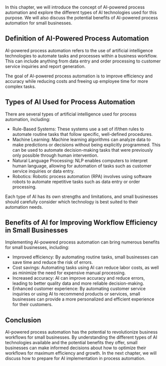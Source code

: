 
In this chapter, we will introduce the concept of AI-powered process automation and explore the different types of AI technologies used for this purpose. We will also discuss the potential benefits of AI-powered process automation for small businesses.

Definition of AI-Powered Process Automation
-------------------------------------------

AI-powered process automation refers to the use of artificial intelligence technologies to automate tasks and processes within a business workflow. This can include anything from data entry and order processing to customer service inquiries and report generation.

The goal of AI-powered process automation is to improve efficiency and accuracy while reducing costs and freeing up employee time for more complex tasks.

Types of AI Used for Process Automation
---------------------------------------

There are several types of artificial intelligence used for process automation, including:

* Rule-Based Systems: These systems use a set of if/then rules to automate routine tasks that follow specific, well-defined procedures.
* Machine Learning: Machine learning algorithms can analyze data to make predictions or decisions without being explicitly programmed. This can be used to automate decision-making tasks that were previously only possible through human intervention.
* Natural Language Processing: NLP enables computers to interpret human language, allowing for automation of tasks such as customer service inquiries or data entry.
* Robotics: Robotic process automation (RPA) involves using software robots to automate repetitive tasks such as data entry or order processing.

Each type of AI has its own strengths and limitations, and small businesses should carefully consider which technology is best suited to their automation needs.

Benefits of AI for Improving Workflow Efficiency in Small Businesses
--------------------------------------------------------------------

Implementing AI-powered process automation can bring numerous benefits for small businesses, including:

* Improved efficiency: By automating routine tasks, small businesses can save time and reduce the risk of errors.
* Cost savings: Automating tasks using AI can reduce labor costs, as well as minimize the need for expensive manual processing.
* Increased accuracy: AI can improve accuracy and reduce errors, leading to better quality data and more reliable decision-making.
* Enhanced customer experience: By automating customer service inquiries or using AI to recommend products or services, small businesses can provide a more personalized and efficient experience for their customers.

Conclusion
----------

AI-powered process automation has the potential to revolutionize business workflows for small businesses. By understanding the different types of AI technologies available and the potential benefits they offer, small businesses can make informed decisions about how to optimize their workflows for maximum efficiency and growth. In the next chapter, we will discuss how to prepare for AI implementation in process automation.
